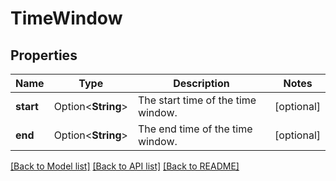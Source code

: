 # TimeWindow

## Properties

Name | Type | Description | Notes
------------ | ------------- | ------------- | -------------
**start** | Option<**String**> | The start time of the time window. | [optional]
**end** | Option<**String**> | The end time of the time window. | [optional]

[[Back to Model list]](../README.md#documentation-for-models) [[Back to API list]](../README.md#documentation-for-api-endpoints) [[Back to README]](../README.md)


